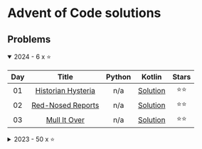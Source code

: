 # Advent of Code solutions
## Problems

<details open>
    <summary>2024 - 6 x ⭐</summary>

| Day |                           Title                           | Python |                        Kotlin                        | Stars |
|:---:|:---------------------------------------------------------:|:------:|:----------------------------------------------------:|:-----:|
| 01  | [Historian Hysteria](https://adventofcode.com/2024/day/1) |  n/a   | [Solution](kotlin/solutions/aockt/y2024/Y2024D01.kt) |  ⭐⭐   |
| 02  | [Red-Nosed Reports](https://adventofcode.com/2024/day/2)  |  n/a   | [Solution](kotlin/solutions/aockt/y2024/Y2024D02.kt) |  ⭐⭐   |
| 03  |    [Mull It Over](https://adventofcode.com/2024/day/3)    |  n/a   | [Solution](kotlin/solutions/aockt/y2024/Y2024D03.kt) |  ⭐⭐   |

</details>

<details>
    <summary>2023 - 50 x ⭐</summary>

| Day |                                 Title                                  |                         Python                          |                        Kotlin                        | Stars |
|:---:|:----------------------------------------------------------------------:|:-------------------------------------------------------:|:----------------------------------------------------:|:-----:|
| 01  |           [Trebuchet?!](https://adventofcode.com/2023/day/1)           | Part [one](python/2023/1a.py), [two](python/2023/1b.py) | [Solution](kotlin/solutions/aockt/y2023/Y2023D01.kt) |  ⭐⭐   |
| 02  |         [Cube Conundrum](https://adventofcode.com/2023/day/2)          | Part [one](python/2023/2a.py), [two](python/2023/2b.py) | [Solution](kotlin/solutions/aockt/y2023/Y2023D02.kt) |  ⭐⭐   |
| 03  |           [Gear Ratios](https://adventofcode.com/2023/day/3)           | Part [one](python/2023/3a.py), [two](python/2023/3b.py) |                         n/a                          |  ⭐⭐   |
| 04  |          [Scratchcards](https://adventofcode.com/2023/day/4)           | Part [one](python/2023/4a.py), [two](python/2023/4b.py) |                         n/a                          |  ⭐⭐   |
| 05  | [If You Give A Seed A Fertilizer](https://adventofcode.com/2023/day/5) | Part [one](python/2023/5a.py), [two](python/2023/5b.py) |                         n/a                          |  ⭐⭐   |
| 06  |           [Wait For It](https://adventofcode.com/2023/day/6)           |                           n/a                           | [Solution](kotlin/solutions/aockt/y2023/Y2023D06.kt) |  ⭐⭐   |
| 07  |           [Camel Cards](https://adventofcode.com/2023/day/7)           |                           n/a                           | [Solution](kotlin/solutions/aockt/y2023/Y2023D07.kt) |  ⭐⭐   |
| 08  |        [Haunted Wasteland](https://adventofcode.com/2023/day/8)        |                           n/a                           | [Solution](kotlin/solutions/aockt/y2023/Y2023D08.kt) |  ⭐⭐   |
| 09  |       [Mirage Maintenance](https://adventofcode.com/2023/day/9)        |                           n/a                           | [Solution](kotlin/solutions/aockt/y2023/Y2023D09.kt) |  ⭐⭐   |
| 10  |           [Pipe Maze](https://adventofcode.com/2023/day/10)            |                           n/a                           | [Solution](kotlin/solutions/aockt/y2023/Y2023D10.kt) |  ⭐⭐   |
| 11  |        [Cosmic Expansion](https://adventofcode.com/2023/day/11)        |                           n/a                           | [Solution](kotlin/solutions/aockt/y2023/Y2023D11.kt) |  ⭐⭐   |
| 12  |          [Hot Springs](https://adventofcode.com/2023/day/12)           |                           n/a                           | [Solution](kotlin/solutions/aockt/y2023/Y2023D12.kt) |  ⭐⭐   |
| 13  |       [Point of Incidence](https://adventofcode.com/2023/day/13)       |                           n/a                           | [Solution](kotlin/solutions/aockt/y2023/Y2023D13.kt) |  ⭐⭐   |
| 14  |    [Parabolic Reflector Dish](https://adventofcode.com/2023/day/14)    |                           n/a                           | [Solution](kotlin/solutions/aockt/y2023/Y2023D14.kt) |  ⭐⭐   |
| 15  |          [Lens Library](https://adventofcode.com/2023/day/15)          |                           n/a                           | [Solution](kotlin/solutions/aockt/y2023/Y2023D15.kt) |  ⭐⭐   |
| 16  |     [The Floor Will Be Lava](https://adventofcode.com/2023/day/16)     |                           n/a                           | [Solution](kotlin/solutions/aockt/y2023/Y2023D16.kt) |  ⭐⭐   |
| 17  |        [Clumsy Crucible](https://adventofcode.com/2023/day/17)         |                           n/a                           | [Solution](kotlin/solutions/aockt/y2023/Y2023D17.kt) |  ⭐⭐   |
| 18  |        [Lavaduct Lagoon](https://adventofcode.com/2023/day/18)         |                           n/a                           | [Solution](kotlin/solutions/aockt/y2023/Y2023D18.kt) |  ⭐⭐   |
| 19  |            [Aplenty](https://adventofcode.com/2023/day/19)             |                           n/a                           | [Solution](kotlin/solutions/aockt/y2023/Y2023D19.kt) |  ⭐⭐   |
| 20  |       [Pulse Propagation](https://adventofcode.com/2023/day/20)        |                           n/a                           | [Solution](kotlin/solutions/aockt/y2023/Y2023D20.kt) |  ⭐⭐   |
| 21  |          [Step Counter](https://adventofcode.com/2023/day/21)          |                           n/a                           | [Solution](kotlin/solutions/aockt/y2023/Y2023D21.kt) |  ⭐⭐   |
| 22  |           [Sand Slabs](https://adventofcode.com/2023/day/22)           |                           n/a                           | [Solution](kotlin/solutions/aockt/y2023/Y2023D22.kt) |  ⭐⭐   |
| 23  |          [A Long Walk](https://adventofcode.com/2023/day/23)           |                           n/a                           | [Solution](kotlin/solutions/aockt/y2023/Y2023D23.kt) |  ⭐⭐   |
| 24  |     [Never Tell Me The Odds](https://adventofcode.com/2023/day/24)     |                           n/a                           | [Solution](kotlin/solutions/aockt/y2023/Y2023D24.kt) |  ⭐⭐   |
| 25  |          [Snowverload](https://adventofcode.com/2023/day/25)           |                           n/a                           | [Solution](kotlin/solutions/aockt/y2023/Y2023D25.kt) |  ⭐⭐   |

</details>
